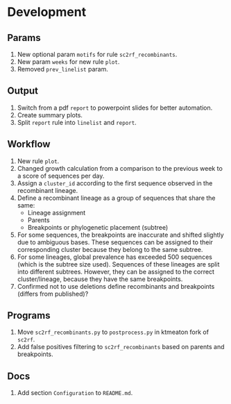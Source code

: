# Development

## Params

1. New optional param `motifs` for rule `sc2rf_recombinants`.
1. New param `weeks` for new rule `plot`.
1. Removed `prev_linelist` param.

## Output

1. Switch from a pdf `report` to powerpoint slides for better automation.
1. Create summary plots.
1. Split `report` rule into `linelist` and `report`.

## Workflow

1. New rule `plot`.
1. Changed growth calculation from a comparison to the previous week to a score of sequences per day.
1. Assign a `cluster_id` according to the first sequence observed in the recombinant lineage.
1. Define a recombinant lineage as a group of sequences that share the same:
    - Lineage assignment
    - Parents
    - Breakpoints or phylogenetic placement (subtree)
1. For some sequences, the breakpoints are inaccurate and shifted slightly due to ambiguous bases. These sequences can be assigned to their corresponding cluster because they belong to the same subtree.
1. For some lineages, global prevalence has exceeded 500 sequences (which is the subtree size used). Sequences of these lineages are split into different subtrees. However, they can be assigned to the correct cluster/lineage, because they have the same breakpoints.
1. Confirmed not to use deletions define recombinants and breakpoints (differs from published)?

## Programs

1. Move `sc2rf_recombinants.py` to `postprocess.py` in ktmeaton fork of `sc2rf`.
1. Add false positives filtering to `sc2rf_recombinants` based on parents and breakpoints.

## Docs

1. Add section `Configuration` to `README.md`.
